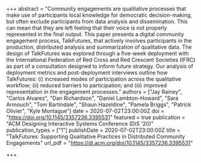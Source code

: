 +++
abstract = "Community engagements are qualitative processes that make use of participants local knowledge for democratic decision-making, but often exclude participants from data analysis and dissemination. This can mean that they are left feeling that their voice is not properly represented in the final output. This paper presents a digital community engagement process, TalkFutures, that actively involves participants in the production, distributed analysis and summarization of qualitative data. The design of TalkFutures was explored through a five-week deployment with the International Federation of Red Cross and Red Crescent Societies (IFRC) as part of a consultation designed to inform future strategy. Our analysis of deployment metrics and post-deployment interviews outline how TalkFutures: (i) increased modes of participation across the qualitative workflow; (ii) reduced barriers to participation; and (iii) improved representation in the engagement processes."
authors = ["Jay Rainey", "Carlos Alvarez", "Dan Richardson", "Daniel Lambton-Howard", "Sara Armouch", "Tom Bartindale", "Shaun Hazeldine", "Pamela Briggs", "Patrick Olivier", "Kyle Montague"]
date = 2020-07-02T23:00:00Z
doi = "https://doi.org/10.1145/3357236.3395531"
featured = true
publication = "ACM Designing Interactive Systems Conference (DIS ’20)"
publication_types = ["1"]
publishDate = 2020-07-02T23:00:00Z
title = "TalkFutures: Supporting Qualitative Practices in Distributed Community Engagements"
url_pdf = "https://dl.acm.org/doi/10.1145/3357236.3395531"

+++
